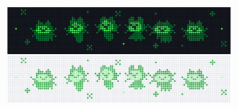 <img src="assets/anim_octo_dark.gif#gh-dark-mode-only">
<img src="assets/anim_octo_light.gif#gh-light-mode-only">
